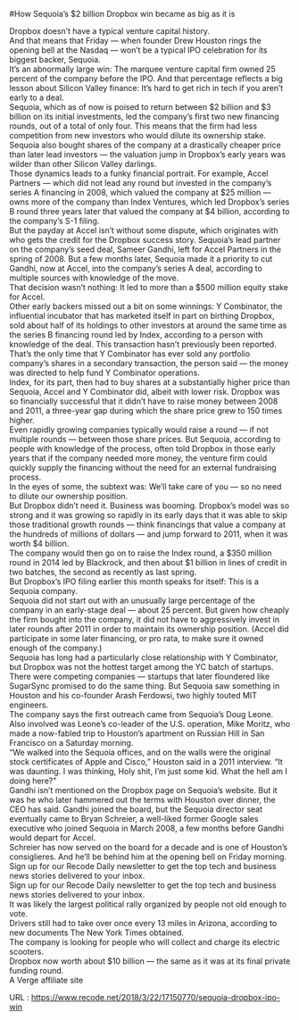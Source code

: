#How Sequoia’s $2 billion Dropbox win became as big as it is
  
Dropbox doesn’t have a typical venture capital history.   
And that means that Friday — when founder Drew Houston rings the opening bell at the Nasdaq — won’t be a typical IPO celebration for its biggest backer, Sequoia.  
It’s an abnormally large win: The marquee venture capital firm owned 25 percent of the company before the IPO. And that percentage reflects a big lesson about Silicon Valley finance: It’s hard to get rich in tech if you aren’t early to a deal.  
Sequoia, which as of now is poised to return between $2 billion and $3 billion on its initial investments, led the company’s first two new financing rounds, out of a total of only four. This means that the firm had less competition from new investors who would dilute its ownership stake. Sequoia also bought shares of the company at a drastically cheaper price than later lead investors — the valuation jump in Dropbox’s early years was wilder than other Silicon Valley darlings.  
 Those dynamics leads to a funky financial portrait. For example, Accel Partners — which did not lead any round but invested in the company’s series A financing in 2008, which valued the company at $25 million — owns more of the company than Index Ventures, which led Dropbox’s series B round three years later that valued the company at $4 billion, according to the company’s S-1 filing.  
 But the payday at Accel isn’t without some dispute, which originates with who gets the credit for the Dropbox success story. Sequoia’s lead partner on the company’s seed deal, Sameer Gandhi, left for Accel Partners in the spring of 2008. But a few months later, Sequoia made it a priority to cut Gandhi, now at Accel, into the company’s series A deal, according to multiple sources with knowledge of the move.  
 That decision wasn’t nothing: It led to more than a $500 million equity stake for Accel.  
 Other early backers missed out a bit on some winnings: Y Combinator, the influential incubator that has marketed itself in part on birthing Dropbox, sold about half of its holdings to other investors at around the same time as the series B financing round led by Index, according to a person with knowledge of the deal. This transaction hasn’t previously been reported.  
 That’s the only time that Y Combinator has ever sold any portfolio company’s shares in a secondary transaction, the person said — the money was directed to help fund Y Combinator operations.  
 Index, for its part, then had to buy shares at a substantially higher price than Sequoia, Accel and Y Combinator did, albeit with lower risk. Dropbox was so financially successful that it didn’t have to raise money between 2008 and 2011, a three-year gap during which the share price grew to 150 times higher.  
 Even rapidly growing companies typically would raise a round — if not multiple rounds — between those share prices. But Sequoia, according to people with knowledge of the process, often told Dropbox in those early years that if the company needed more money, the venture firm could quickly supply the financing without the need for an external fundraising process.  
 In the eyes of some, the subtext was: We’ll take care of you — so no need to dilute our ownership position.  
 But Dropbox didn’t need it. Business was booming. Dropbox’s model was so strong and it was growing so rapidly in its early days that it was able to skip those traditional growth rounds — think financings that value a company at the hundreds of millions of dollars — and jump forward to 2011, when it was worth $4 billion.  
 The company would then go on to raise the Index round, a $350 million round in 2014 led by Blackrock, and then about $1 billion in lines of credit in two batches, the second as recently as last spring.   
 But Dropbox’s IPO filing earlier this month speaks for itself: This is a Sequoia company.  
 Sequoia did not start out with an unusually large percentage of the company in an early-stage deal — about 25 percent. But given how cheaply the firm bought into the company, it did not have to aggressively invest in later rounds after 2011 in order to maintain its ownership position. (Accel did participate in some later financing, or pro rata, to make sure it owned enough of the company.)  
 Sequoia has long had a particularly close relationship with Y Combinator, but Dropbox was not the hottest target among the YC batch of startups. There were competing companies — startups that later floundered like SugarSync promised to do the same thing. But Sequoia saw something in Houston and his co-founder Arash Ferdowsi, two highly touted MIT engineers.  
 The company says the first outreach came from Sequoia’s Doug Leone. Also involved was Leone’s co-leader of the U.S. operation, Mike Moritz, who made a now-fabled trip to
 Houston’s apartment on Russian Hill in San Francisco on a Saturday morning.   
 “We walked into the Sequoia offices, and on the walls were the original stock certificates of Apple and Cisco,” Houston said in a 2011 interview. “It was daunting. I was thinking, Holy shit, I’m just some kid. What the hell am I doing here?”  
 Gandhi isn’t mentioned on the Dropbox page on Sequoia’s website. But it was he who later hammered out the terms with Houston over dinner, the CEO has said. Gandhi joined the board, but the Sequoia director seat eventually came to Bryan Schreier, a well-liked former Google sales executive who joined Sequoia in March 2008, a few months before Gandhi would depart for Accel.  
 Schreier has now served on the board for a decade and is one of Houston’s consiglieres. And he’ll be behind him at the opening bell on Friday morning.  
 Sign up for our Recode Daily newsletter to get the top tech and business news stories delivered to your inbox.  
 Sign up for our Recode Daily newsletter to get the top tech and business news stories delivered to your inbox.  
 It was likely the largest political rally organized by people not old enough to vote.  
 Drivers still had to take over once every 13 miles in Arizona, according to new documents The New York Times obtained.  
 The company is looking for people who will collect and charge its electric scooters.  
 Dropbox now worth about $10 billion — the same as it was at its final private funding round.  
 A Verge affiliate site  
    
  URL : https://www.recode.net/2018/3/22/17150770/sequoia-dropbox-ipo-win